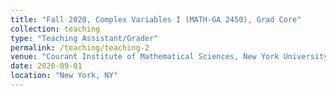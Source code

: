```yaml
---
title: "Fall 2020, Complex Variables I (MATH-GA 2450), Grad Core"
collection: teaching
type: "Teaching Assistant/Grader"
permalink: /teaching/teaching-2
venue: "Courant Institute of Mathematical Sciences, New York University"
date: 2020-09-01
location: "New York, NY"
---
```


<!-- This is a description of a teaching experience. You can use markdown like any other post.

Heading 1
======

Heading 2
======

Heading 3
====== -->